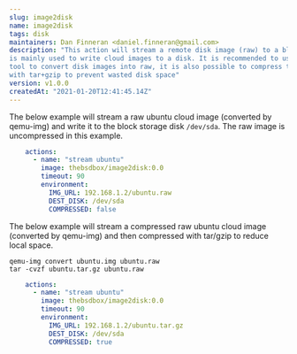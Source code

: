 ```yaml
---
slug: image2disk 
name: image2disk
tags: disk
maintainers: Dan Finneran <daniel.finneran@gmail.com>
description: "This action will stream a remote disk image (raw) to a block device, and
is mainly used to write cloud images to a disk. It is recommended to use the `qemu-img`
tool to convert disk images into raw, it is also possible to compress the raw images 
with tar+gzip to prevent wasted disk space"
version: v1.0.0
createdAt: "2021-01-20T12:41:45.14Z"
---
```


The below example will stream a raw ubuntu cloud image (converted by qemu-img) and write
it to the block storage disk `/dev/sda`. The raw image is uncompressed in this example.

```yaml
    actions:
      - name: "stream ubuntu"
        image: thebsdbox/image2disk:0.0
        timeout: 90
        environment:
          IMG_URL: 192.168.1.2/ubuntu.raw
          DEST_DISK: /dev/sda
          COMPRESSED: false
```


The below example will stream a compressed raw ubuntu cloud image (converted by qemu-img) 
and then compressed with tar/gzip to reduce local space.

```
qemu-img convert ubuntu.img ubuntu.raw
tar -cvzf ubuntu.tar.gz ubuntu.raw
```

```yaml
    actions:
      - name: "stream ubuntu"
        image: thebsdbox/image2disk:0.0
        timeout: 90
        environment:
          IMG_URL: 192.168.1.2/ubuntu.tar.gz
          DEST_DISK: /dev/sda
          COMPRESSED: true
```